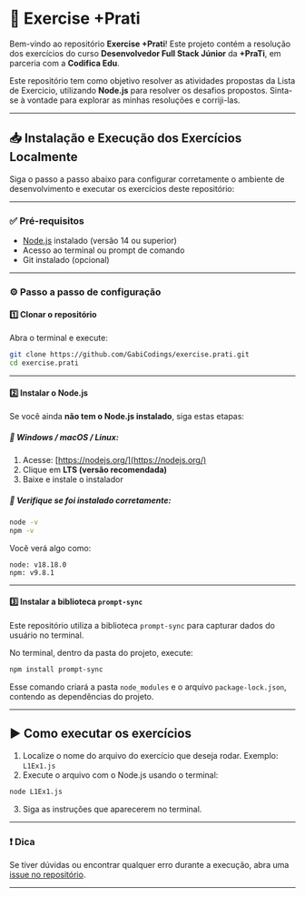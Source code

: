 # 🚀 Exercise +Prati

Bem-vindo ao repositório **Exercise +Prati**! Este projeto contém a resolução dos exercícios do curso **Desenvolvedor Full Stack Júnior** da **+PraTi**, em parceria com a **Codifica Edu**. 

Este repositório tem como objetivo resolver as atividades propostas da Lista de Exercicio, utilizando **Node.js** para resolver os desafios propostos. Sinta-se à vontade para explorar as minhas resoluções e corriji-las.

---

## 📥 Instalação e Execução dos Exercícios Localmente

Siga o passo a passo abaixo para configurar corretamente o ambiente de desenvolvimento e executar os exercícios deste repositório:

---

### ✅ Pré-requisitos

- [Node.js](https://nodejs.org/) instalado (versão 14 ou superior)
- Acesso ao terminal ou prompt de comando
- Git instalado (opcional)

---

### ⚙️ Passo a passo de configuração

#### 1️⃣ Clonar o repositório

Abra o terminal e execute:

```bash
git clone https://github.com/GabiCodings/exercise.prati.git
cd exercise.prati
```

---

#### 2️⃣ Instalar o Node.js

Se você ainda **não tem o Node.js instalado**, siga estas etapas:

##### 🔵 Windows / macOS / Linux:

1. Acesse: [https://nodejs.org/](https://nodejs.org/)
2. Clique em **LTS (versão recomendada)**
3. Baixe e instale o instalador

##### 🔎 Verifique se foi instalado corretamente:

```bash
node -v
npm -v
```

Você verá algo como:

```
node: v18.18.0
npm: v9.8.1
```

---

#### 3️⃣ Instalar a biblioteca `prompt-sync`

Este repositório utiliza a biblioteca `prompt-sync` para capturar dados do usuário no terminal.

No terminal, dentro da pasta do projeto, execute:

```bash
npm install prompt-sync
```

Esse comando criará a pasta `node_modules` e o arquivo `package-lock.json`, contendo as dependências do projeto.

---

## ▶️ Como executar os exercícios

1. Localize o nome do arquivo do exercício que deseja rodar. Exemplo: `L1Ex1.js`
2. Execute o arquivo com o Node.js usando o terminal:

```bash
node L1Ex1.js
```

3. Siga as instruções que aparecerem no terminal.

---

### ❗ Dica

Se tiver dúvidas ou encontrar qualquer erro durante a execução, abra uma [issue no repositório](https://github.com/GabiCodings/exercise.prati/issues).

---

